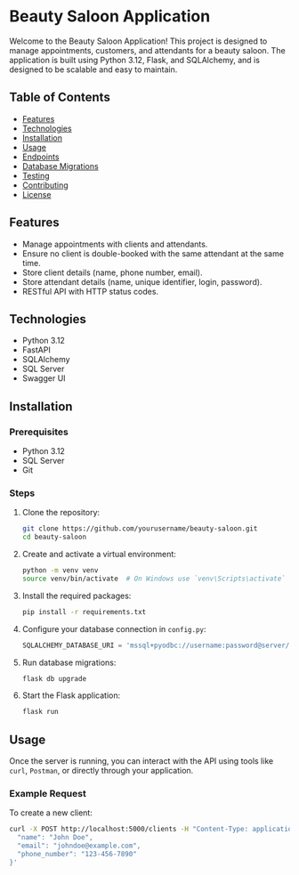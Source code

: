 # Beauty Saloon Application

Welcome to the Beauty Saloon Application! This project is designed to manage appointments, customers, and attendants for a beauty saloon. The application is built using Python 3.12, Flask, and SQLAlchemy, and is designed to be scalable and easy to maintain.

## Table of Contents
- [Features](#features)
- [Technologies](#technologies)
- [Installation](#installation)
- [Usage](#usage)
- [Endpoints](#endpoints)
- [Database Migrations](#database-migrations)
- [Testing](#testing)
- [Contributing](#contributing)
- [License](#license)

## Features
- Manage appointments with clients and attendants.
- Ensure no client is double-booked with the same attendant at the same time.
- Store client details (name, phone number, email).
- Store attendant details (name, unique identifier, login, password).
- RESTful API with HTTP status codes.

## Technologies
- Python 3.12
- FastAPI
- SQLAlchemy
- SQL Server
- Swagger UI

## Installation

### Prerequisites
- Python 3.12
- SQL Server
- Git

### Steps
1. Clone the repository:
    ```bash
    git clone https://github.com/yourusername/beauty-saloon.git
    cd beauty-saloon
    ```

2. Create and activate a virtual environment:
    ```bash
    python -m venv venv
    source venv/bin/activate  # On Windows use `venv\Scripts\activate`
    ```

3. Install the required packages:
    ```bash
    pip install -r requirements.txt
    ```

4. Configure your database connection in `config.py`:
    ```python
    SQLALCHEMY_DATABASE_URI = 'mssql+pyodbc://username:password@server/database?driver=ODBC+Driver+17+for+SQL+Server'
    ```

5. Run database migrations:
    ```bash
    flask db upgrade
    ```

6. Start the Flask application:
    ```bash
    flask run
    ```

## Usage
Once the server is running, you can interact with the API using tools like `curl`, `Postman`, or directly through your application.

### Example Request
To create a new client:
```bash
curl -X POST http://localhost:5000/clients -H "Content-Type: application/json" -d '{
  "name": "John Doe",
  "email": "johndoe@example.com",
  "phone_number": "123-456-7890"
}'
